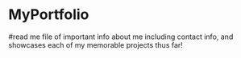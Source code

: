 # MyPortfolio
#read me file of important info about me including contact info, and showcases each of my memorable projects thus far!
